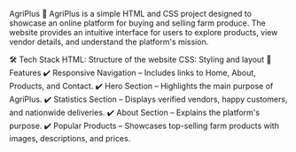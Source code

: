 AgriPlus 🌱
AgriPlus is a simple HTML and CSS project designed to showcase an online platform for buying and selling farm produce. The website provides an intuitive interface for users to explore products, view vendor details, and understand the platform's mission.

🛠 Tech Stack
HTML: Structure of the website
CSS: Styling and layout
📌 Features
✔️ Responsive Navigation – Includes links to Home, About, Products, and Contact.
✔️ Hero Section – Highlights the main purpose of AgriPlus.
✔️ Statistics Section – Displays verified vendors, happy customers, and nationwide deliveries.
✔️ About Section – Explains the platform's purpose.
✔️ Popular Products – Showcases top-selling farm products with images, descriptions, and prices.
